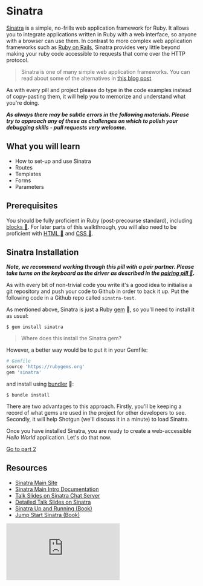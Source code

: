 # Sinatra

[Sinatra](http://www.sinatrarb.com/) is a simple, no-frills web application framework for Ruby. It allows you to integrate applications written in Ruby with a web interface, so anyone with a browser can use them. In contrast to more complex web application frameworks such as [Ruby on Rails](http://rubyonrails.org), Sinatra provides very little beyond making your ruby code accessible to requests that come over the HTTP protocol.

> Sinatra is one of many simple web application frameworks.  You can read about some of the alternatives in [this blog post](http://www.sitepoint.com/ruby-microframeworks-round/).


As with every pill and project please do type in the code examples instead of copy-pasting them, it will help you to memorize and understand what you're doing.

***As always there may be subtle errors in the following materials.  Please try to approach any of these as challenges on which to polish your debugging skills - pull requests very welcome.***

## What you will learn

* How to set-up and use Sinatra
* Routes
* Templates
* Forms
* Parameters

## Prerequisites

You should be fully proficient in Ruby (post-precourse standard), including [blocks&nbsp;:pill:](blocks.md). For later parts of this walkthrough, you will also need to be proficient with [HTML&nbsp;:pill:](html.md) and [CSS&nbsp;:pill:](css.md).

## Sinatra Installation

***Note, we recommend working through this pill with a pair partner. Please take turns on the keyboard as the driver as described in the [pairing pill&nbsp;:pill:](pairing.md).***

As with every bit of non-trivial code you write it's a good idea to initialise a git repository and push your code to Github in order to back it up.  Put the following code in a Github repo called `sinatra-test`.

As mentioned above, Sinatra is just a Ruby [gem](gems.md) :pill:, so you'll need to install it as usual:

`$ gem install sinatra`

> Where does this install the Sinatra gem?

However, a better way would be to put it in your Gemfile:

```ruby
# Gemfile
source 'https://rubygems.org'
gem 'sinatra'
```

and install using [bundler](bundler.md) :pill::

`$ bundle install`

There are two advantages to this approach. Firstly, you'll be keeping a record of what gems are used in the project for other developers to see. Secondly, it will help Shotgun (we'll discuss it in a minute) to load Sinatra.

Once you have installed Sinatra, you are ready to create a web-accessible _Hello World_ application. Let's do that now.

[Go to part 2](sinatra_2.md)

Resources
--------

* [Sinatra Main Site](http://www.sinatrarb.com/)
* [Sinatra Main Intro Documentation](http://www.sinatrarb.com/intro.html)
* [Talk Slides on Sinatra Chat Server](http://obfusk.org/achatwithsinatra/#1)
* [Detailed Talk Slides on Sinatra](http://www.slideshare.net/BobNadlerJr/sinatra-flatiron)
* [Sinatra Up and Running (Book)](http://shop.oreilly.com/product/0636920019664.do)
* [Jump Start Sinatra (Book)](http://www.sitepoint.com/store/jump-start-sinatra/)


![Tracking pixel](https://githubanalytics.herokuapp.com/course/pills/sinatra_1.md)
